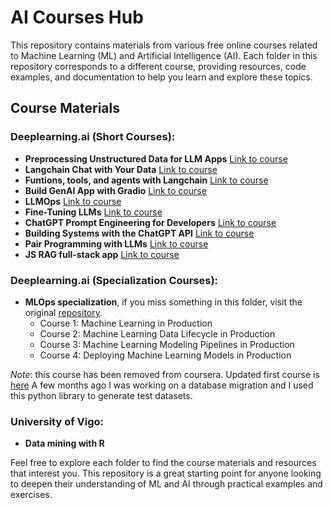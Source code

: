 # AI Courses Hub

This repository contains materials from various free online courses related to Machine Learning (ML) and Artificial Intelligence (AI). Each folder in this repository corresponds to a different course, providing resources, code examples, and documentation to help you learn and explore these topics.

## Course Materials

### Deeplearning.ai (Short Courses):

- **Preprocessing Unstructured Data for LLM Apps** [Link to course](https://www.deeplearning.ai/short-courses/preprocessing-unstructured-data-for-llm-applications/)
- **Langchain Chat with Your Data** [Link to course](https://www.deeplearning.ai/short-courses/langchain-chat-with-your-data/)
- **Funtions, tools, and agents with Langchain** [Link to course](https://www.deeplearning.ai/short-courses/functions-tools-agents-langchain/)
- **Build GenAI App with Gradio** [Link to course](https://www.deeplearning.ai/short-courses/building-generative-ai-applications-with-gradio/)
- **LLMOps** [Link to course](https://www.deeplearning.ai/short-courses/llmops/)
- **Fine-Tuning LLMs** [Link to course](https://www.deeplearning.ai/short-courses/finetuning-large-language-models/)
- **ChatGPT Prompt Engineering for Developers** [Link to course](https://www.deeplearning.ai/short-courses/chatgpt-prompt-engineering-for-developers/)
- **Building Systems with the ChatGPT API** [Link to course](https://www.deeplearning.ai/short-courses/building-systems-with-chatgpt/)
- **Pair Programming with LLMs** [Link to course](https://www.deeplearning.ai/short-courses/pair-programming-llm/)
- **JS RAG full-stack app** [Link to course](https://www.deeplearning.ai/short-courses/javascript-rag-web-apps-with-llamaindex/)

### Deeplearning.ai (Specialization Courses):

- **MLOps specialization**, if you miss something in this folder, visit the original [repository](https://github.com/https-deeplearning-ai/machine-learning-engineering-for-production-public/tree/main).
    - Course 1: Machine Learning in Production
    - Course 2: Machine Learning Data Lifecycle in Production
    - Course 3: Machine Learning Modeling Pipelines in Production
    - Course 4: Deploying Machine Learning Models in Production

*Note*: this course has been removed from coursera. Updated first course is [here](https://www.deeplearning.ai/courses/machine-learning-in-production/)
A few months ago I was working on a database migration and I used this python library to generate test datasets.

### University of Vigo:

- **Data mining with R**


Feel free to explore each folder to find the course materials and resources that interest you. This repository is a great starting point for anyone looking to deepen their understanding of ML and AI through practical examples and exercises.
